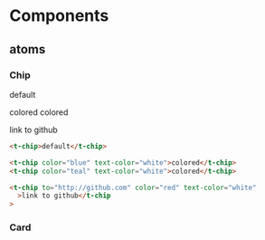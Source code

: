 # Components

## atoms

### Chip

<t-chip>default</t-chip>

<t-chip color="blue" text-color="white">colored</t-chip>
<t-chip color="teal" text-color="white">colored</t-chip>

<t-chip to="http://github.com" color="red" text-color="white">link to github</t-chip>

```html
<t-chip>default</t-chip>

<t-chip color="blue" text-color="white">colored</t-chip>
<t-chip color="teal" text-color="white">colored</t-chip>

<t-chip to="http://github.com" color="red" text-color="white"
  >link to github</t-chip
>
```

### Card

<t-card style="width: 200px;height: 200px"></t-card>

